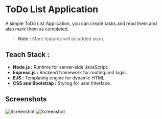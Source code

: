 # ToDo List Application

A simple ToDo List Application, you can create tasks and read them and also mark them as completed.

> **Note :** More features will be added soon.

## Teach Stack :

- **Node.js :** Runtime for server-side JavaScript.
- **Express.js :** Backend framework for routing and logic.
- **EJS :** Templating engine for dynamic HTML.
- **CSS and Bootstrap :** Styling for user interface.

## Screenshots

![Screenshot](https://github.com/Mayank-Sharma17/Mayank-Sharma17/assets/113251342/4f84e36a-cf27-4a77-95b4-b60095603ca7)
![Screenshot](https://github.com/Mayank-Sharma17/Mayank-Sharma17/assets/113251342/1de4f4b8-5188-4f3f-929d-c451f8e5a085)

